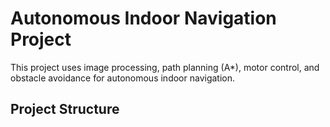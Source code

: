 # Autonomous Indoor Navigation Project

This project uses image processing, path planning (A*), motor control, and obstacle avoidance for autonomous indoor navigation.

## Project Structure
